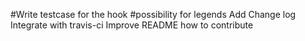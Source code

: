#Write testcase for the hook
#possibility for legends
Add Change log
Integrate with travis-ci
Improve README
  how to contribute